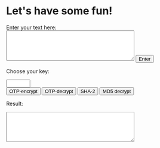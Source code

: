<h1>Let's have some fun!</h1>
Enter your text here:<br>
<textarea rows="5" cols="40" id="myTextarea"></textarea> 
<input type="submit" value="Enter">

Choose your key:<br>
<form action="/action_page.php">
<input type="number" name="quantity" min="1" max="100"><br>
<input type="submit" value="OTP-encrypt"> <input type="submit" value="OTP-decrypt"> <input type="submit" value="SHA-2"> <input type="submit" value="MD5 decrypt">

<p>Result:</p>
<textarea rows="5" cols="40" id="myTextarea"> </textarea>
